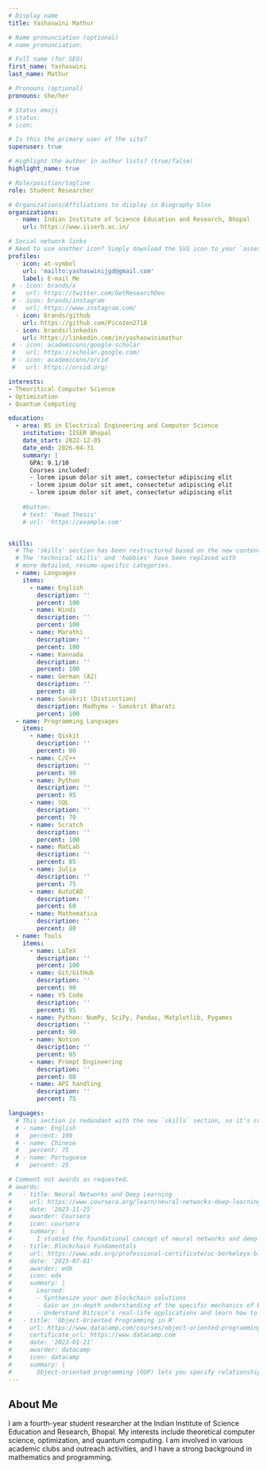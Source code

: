 ```yaml
---
# Display name
title: Yashaswini Mathur

# Name pronunciation (optional)
# name_pronunciation: 

# Full name (for SEO)
first_name: Yashaswini
last_name: Mathur

# Pronouns (optional)
pronouns: she/her

# Status emoji
# status:
# icon: 

# Is this the primary user of the site?
superuser: true

# Highlight the author in author lists? (true/false)
highlight_name: true

# Role/position/tagline
role: Student Researcher

# Organizations/Affiliations to display in Biography blox
organizations:
  - name: Indian Institute of Science Education and Research, Bhopal
    url: https://www.iiserb.ac.in/

# Social network links
# Need to use another icon? Simply download the SVG icon to your `assets/media/icons/` folder.
profiles:
  - icon: at-symbol
    url: 'mailto:yashaswinijgd@gmail.com'
    label: E-mail Me
 # - icon: brands/x
 #   url: https://twitter.com/GetResearchDev
 # - icon: brands/instagram
 #   url: https://www.instagram.com/
  - icon: brands/github
    url: https://github.com/Picozen2718
  - icon: brands/linkedin
    url: https://linkedin.com/in/yashaswinimathur
 # - icon: academicons/google-scholar
 #   url: https://scholar.google.com/
 # - icon: academicons/orcid
 #   url: https://orcid.org/

interests:
- Theoritical Computer Science
- Optimization
- Quantum Computing

education:
  - area: BS in Electrical Engineering and Computer Science
    institution: IISER Bhopal
    date_start: 2022-12-05
    date_end: 2026-04-31
    summary: |
      GPA: 9.1/10
      Courses included:
      - lorem ipsum dolor sit amet, consectetur adipiscing elit
      - lorem ipsum dolor sit amet, consectetur adipiscing elit
      - lorem ipsum dolor sit amet, consectetur adipiscing elit
  
    #button:
    # text: 'Read Thesis'
    # url: 'https://example.com'


skills:
  # The 'skills' section has been restructured based on the new content.
  # The 'technical skills' and 'hobbies' have been replaced with
  # more detailed, resume-specific categories.
  - name: Languages
    items:
      - name: English
        description: ''
        percent: 100
      - name: Hindi
        description: ''
        percent: 100
      - name: Marathi
        description: ''
        percent: 100
      - name: Kannada
        description: ''
        percent: 100
      - name: German (A2)
        description: ''
        percent: 40
      - name: Sanskrit (Distinction)
        description: Madhyma - Samskrit Bharati
        percent: 100
  - name: Programming Languages
    items:
      - name: Qiskit
        description: ''
        percent: 80
      - name: C/C++
        description: ''
        percent: 90
      - name: Python
        description: ''
        percent: 95
      - name: SQL
        description: ''
        percent: 70
      - name: Scratch
        description: ''
        percent: 100
      - name: MatLab
        description: ''
        percent: 85
      - name: Julia
        description: ''
        percent: 75
      - name: AutoCAD
        description: ''
        percent: 60
      - name: Mathematica
        description: ''
        percent: 80
  - name: Tools
    items:
      - name: LaTeX
        description: ''
        percent: 100
      - name: Git/GitHub
        description: ''
        percent: 90
      - name: VS Code
        description: ''
        percent: 95
      - name: Python: NumPy, SciPy, Pandas, Matplotlib, Pygames
        description: ''
        percent: 90
      - name: Notion
        description: ''
        percent: 85
      - name: Prompt Engineering
        description: ''
        percent: 80
      - name: API handling
        description: ''
        percent: 75

languages:
  # This section is redundant with the new `skills` section, so it's commented out.
  # - name: English
  #   percent: 100
  # - name: Chinese
  #   percent: 75
  # - name: Portuguese
  #   percent: 25

# Comment out awards as requested.
# awards:
#   - title: Neural Networks and Deep Learning
#     url: https://www.coursera.org/learn/neural-networks-deep-learning
#     date: '2023-11-25'
#     awarder: Coursera
#     icon: coursera
#     summary: |
#       I studied the foundational concept of neural networks and deep learning. By the end, I was familiar with the significant technological trends driving the rise of deep learning; build, train, and apply fully connected deep neural networks; implement efficient (vectorized) neural networks; identify key parameters in a neural network’s architecture; and apply deep learning to your own applications.
#   - title: Blockchain Fundamentals
#     url: https://www.edx.org/professional-certificate/uc-berkeleyx-blockchain-fundamentals
#     date: '2023-07-01'
#     awarder: edX
#     icon: edx
#     summary: |
#       Learned:
#       - Synthesize your own blockchain solutions
#       - Gain an in-depth understanding of the specific mechanics of Bitcoin
#       - Understand Bitcoin’s real-life applications and learn how to attack and destroy Bitcoin, Ethereum, smart contracts and Dapps, and alternatives to Bitcoin’s Proof-of-Work consensus algorithm
#   - title: 'Object-Oriented Programming in R'
#     url: https://www.datacamp.com/courses/object-oriented-programming-with-s3-and-r6-in-r
#     certificate_url: https://www.datacamp.com
#     date: '2023-01-21'
#     awarder: datacamp
#     icon: datacamp
#     summary: |
#       Object-oriented programming (OOP) lets you specify relationships between functions and the objects that they can act on, helping you manage complexity in your code. This is an intermediate level course, providing an introduction to OOP, using the S3 and R6 systems. S3 is a great day-to-day R programming tool that simplifies some of the functions that you write. R6 is especially useful for industry-specific analyses, working with web APIs, and building GUIs.
---
```


## About Me

I am a fourth-year student researcher at the Indian Institute of Science Education and Research, Bhopal. My interests include theoretical computer science, optimization, and quantum computing. I am involved in various academic clubs and outreach activities, and I have a strong background in mathematics and programming.
